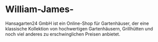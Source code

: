 # William-James-
Hansagarten24 GmbH ist ein Online-Shop für Gartenhäuser, der eine klassische Kollektion von hochwertigen Gartenhäusern, Grillhütten und noch viel anderes zu erschwinglichen Preisen anbietet.
